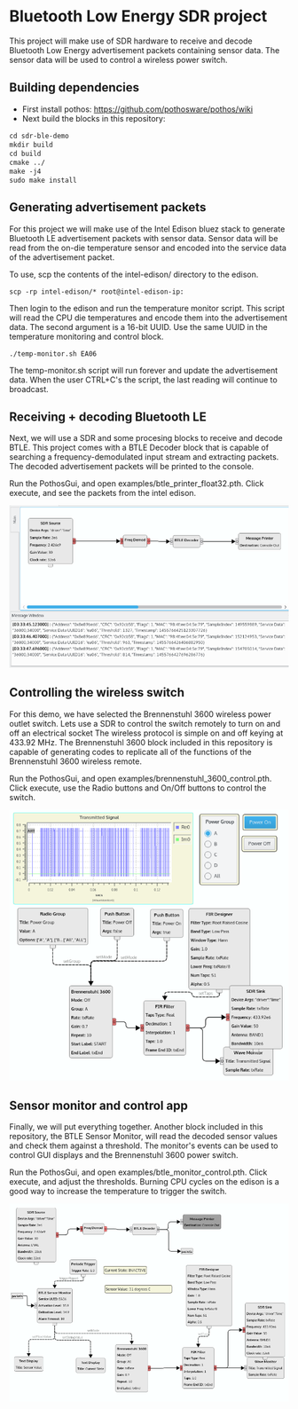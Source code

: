 # Bluetooth Low Energy SDR project

This project will make use of SDR hardware to receive and decode
Bluetooth Low Energy advertisement packets containing sensor data.
The sensor data will be used to control a wireless power switch.

## Building dependencies

* First install pothos: https://github.com/pothosware/pothos/wiki
* Next build the blocks in this repository:

```
cd sdr-ble-demo
mkdir build
cd build
cmake ../
make -j4
sudo make install
```

## Generating advertisement packets

For this project we will make use of the Intel Edison bluez stack
to generate Bluetooth LE advertisement packets with sensor data.
Sensor data will be read from the on-die temperature sensor
and encoded into the service data of the advertisement packet.

To use, scp the contents of the intel-edison/ directory to the edison.

```
scp -rp intel-edison/* root@intel-edison-ip:
```

Then login to the edison and run the temperature monitor script.
This script will read the CPU die temperatures and encode them
into the advertisement data. The second argument is a 16-bit UUID.
Use the same UUID in the temperature monitoring and control block.

```
./temp-monitor.sh EA06
```

The temp-monitor.sh script will run forever and update the advertisement data.
When the user CTRL+C's the script, the last reading will continue to broadcast.

## Receiving + decoding Bluetooth LE

Next, we will use a SDR and some procesing blocks to receive and decode BTLE.
This project comes with a BTLE Decoder block that is capable of
searching a frequency-demodulated input stream and extracting packets.
The decoded advertisement packets will be printed to the console.

Run the PothosGui, and open examples/btle_printer_float32.pth.
Click execute, and see the packets from the intel edison.

![Screenshot](https://raw.githubusercontent.com/DesignSparkrs/sdr-ble-demo/master/references/screenshots/btle_printer.png)

## Controlling the wireless switch

For this demo, we have selected the Brennenstuhl 3600 wireless power outlet switch.
Lets use a SDR to control the switch remotely to  turn on and off an electrical socket
The wireless protocol is simple on and off keying at 433.92 MHz.
The Brennenstuhl 3600 block included in this repository
is capable of generating codes to replicate all of the functions
of the Brennenstuhl 3600 wireless remote.

Run the PothosGui, and open examples/brennenstuhl_3600_control.pth.
Click execute, use the Radio buttons and On/Off buttons to control the switch.

![Screenshot](https://raw.githubusercontent.com/DesignSparkrs/sdr-ble-demo/master/references/screenshots/3600_control.png)

## Sensor monitor and control app

Finally, we will put everything together.
Another block included in this repository, the BTLE Sensor Monitor,
will read the decoded sensor values and check them against a threshold.
The monitor's events can be used to control GUI displays
and the Brennenstuhl 3600 power switch.

Run the PothosGui, and open examples/btle_monitor_control.pth.
Click execute, and adjust the thresholds.
Burning CPU cycles on the edison is a good way to increase the temperature to trigger the switch.

![Screenshot](https://raw.githubusercontent.com/DesignSparkrs/sdr-ble-demo/master/references/screenshots/monitor_control.png)
